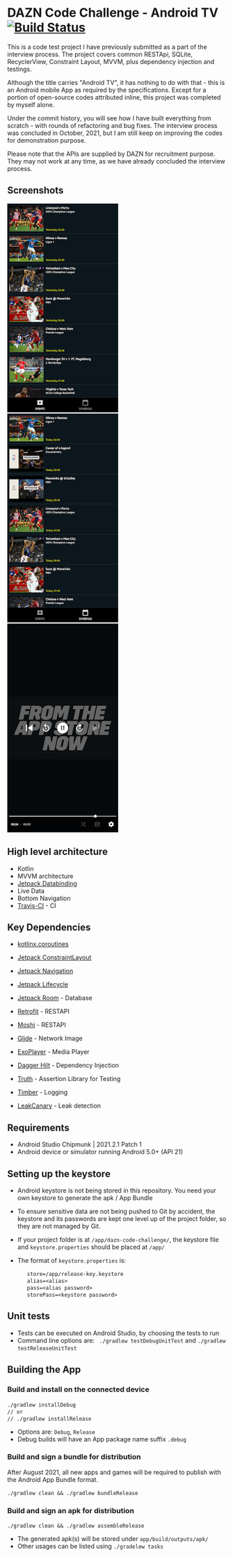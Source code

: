 # DAZN Code Challenge - Android TV [![Build Status](https://app.travis-ci.com/ryanwong-uk/dazn-code-challenge.svg?branch=master)](https://app.travis-ci.com/ryanwong-uk/dazn-code-challenge)

This is a code test project I have previously submitted as a part of the interview process. The
project covers common RESTApi, SQLite, RecyclerView, Constraint Layout, MVVM, plus dependency
injection and testings.

Although the title carries "Android TV", it has nothing to do with that - this is an Android mobile
App as required by the specifications. Except for a portion of open-source codes attributed inline,
this project was completed by myself alone.

Under the commit history, you will see how I have built everything from scratch - with rounds of
refactoring and bug fixes. The interview process was concluded in October, 2021, but I am still keep
on improving the codes for demonstration purpose.

Please note that the APIs are supplied by DAZN for recruitment purpose. They may not work at any
time, as we have already concluded the interview process.

## Screenshots

![Screenshot1](screenshots/screen0.png) ![Screenshot1](screenshots/screen1.png) ![Screenshot1](screenshots/screen2.png)

## High level architecture

* Kotlin
* MVVM architecture
* [Jetpack Databinding](https://developer.android.com/jetpack/androidx/releases/databinding)
* Live Data
* Bottom Navigation
* [Travis-CI](https://travis-ci.org/) - CI

## Key Dependencies

* [kotlinx.coroutines](https://github.com/Kotlin/kotlinx.coroutines)
* [Jetpack ConstraintLayout](https://developer.android.com/jetpack/androidx/releases/constraintlayout)
* [Jetpack Navigation](https://developer.android.com/jetpack/androidx/releases/navigation)
* [Jetpack Lifecycle](https://developer.android.com/jetpack/androidx/releases/lifecycle)
* [Jetpack Room](https://developer.android.com/jetpack/androidx/releases/room) - Database

* [Retrofit](https://square.github.io/retrofit/) - RESTAPI
* [Moshi](https://github.com/square/moshi) - RESTAPI
* [Glide](https://github.com/bumptech/glide) - Network Image
* [ExoPlayer](https://github.com/google/ExoPlayer) - Media Player
* [Dagger Hilt](https://dagger.dev/hilt/) - Dependency Injection
* [Truth](https://truth.dev/) - Assertion Library for Testing
* [Timber](https://github.com/JakeWharton/timber) - Logging
* [LeakCanary](https://github.com/square/leakcanary) - Leak detection

## Requirements

* Android Studio Chipmunk | 2021.2.1 Patch 1
* Android device or simulator running Android 5.0+ (API 21)

## Setting up the keystore

* Android keystore is not being stored in this repository. You need your own keystore to generate
  the apk / App Bundle

* To ensure sensitive data are not being pushed to Git by accident, the keystore and its passwords
  are kept one level up of the project folder, so they are not managed by Git.

* If your project folder is at `/app/dazn-code-challenge/`, the keystore file
  and `keystore.properties` should be placed at `/app/`

* The format of `keystore.properties` is:
  ```
     store=/app/release-key.keystore
     alias=<alias>
     pass=<alias password>
     storePass=<keystore password>
  ```

## Unit tests

* Tests can be executed on Android Studio, by choosing the tests to run
* Command line options are: ` ./gradlew testDebugUnitTest` and `./gradlew testReleaseUnitTest`

## Building the App

### Build and install on the connected device

   ```
   ./gradlew installDebug
   // or
   // ./gradlew installRelease
   ```

* Options are: `Debug`, `Release`
* Debug builds will have an App package name suffix `.debug`

### Build and sign a bundle for distribution

After August 2021, all new apps and games will be required to publish with the Android App Bundle
format.

   ```
   ./gradlew clean && ./gradlew bundleRelease
   ```

### Build and sign an apk for distribution

   ```
   ./gradlew clean && ./gradlew assembleRelease
   ```

* The generated apk(s) will be stored under `app/build/outputs/apk/`
* Other usages can be listed using `./gradelew tasks`

